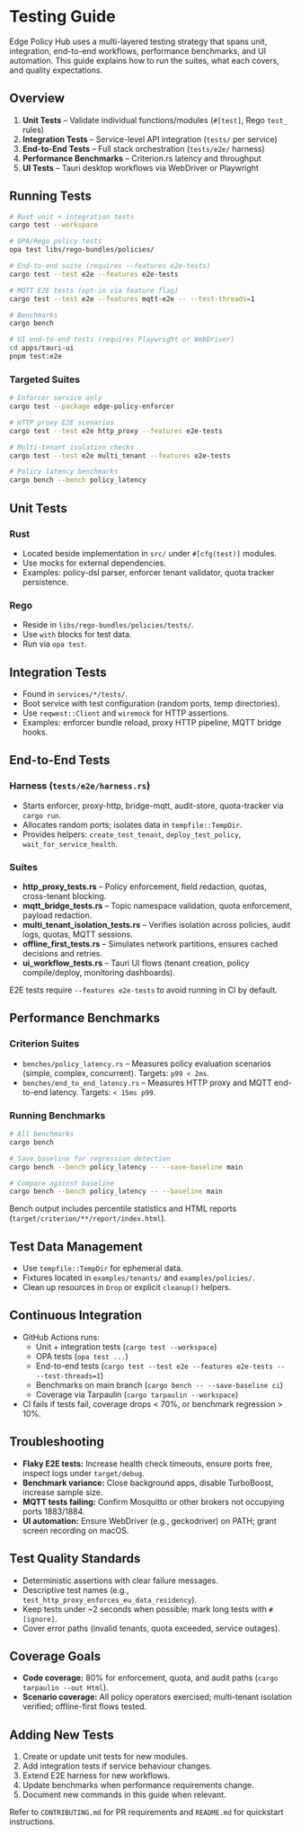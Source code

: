 # Testing Guide

Edge Policy Hub uses a multi-layered testing strategy that spans unit, integration, end-to-end workflows, performance benchmarks, and UI automation. This guide explains how to run the suites, what each covers, and quality expectations.

## Overview

1. **Unit Tests** – Validate individual functions/modules (`#[test]`, Rego `test_` rules)
2. **Integration Tests** – Service-level API integration (`tests/` per service)
3. **End-to-End Tests** – Full stack orchestration (`tests/e2e/` harness)
4. **Performance Benchmarks** – Criterion.rs latency and throughput
5. **UI Tests** – Tauri desktop workflows via WebDriver or Playwright

## Running Tests

```bash
# Rust unit + integration tests
cargo test --workspace

# OPA/Rego policy tests
opa test libs/rego-bundles/policies/

# End-to-end suite (requires --features e2e-tests)
cargo test --test e2e --features e2e-tests

# MQTT E2E tests (opt-in via feature flag)
cargo test --test e2e --features mqtt-e2e -- --test-threads=1

# Benchmarks
cargo bench

# UI end-to-end tests (requires Playwright or WebDriver)
cd apps/tauri-ui
pnpm test:e2e
```

### Targeted Suites

```bash
# Enforcer service only
cargo test --package edge-policy-enforcer

# HTTP proxy E2E scenarios
cargo test --test e2e http_proxy --features e2e-tests

# Multi-tenant isolation checks
cargo test --test e2e multi_tenant --features e2e-tests

# Policy latency benchmarks
cargo bench --bench policy_latency
```

## Unit Tests

### Rust
- Located beside implementation in `src/` under `#[cfg(test)]` modules.
- Use mocks for external dependencies.
- Examples: policy-dsl parser, enforcer tenant validator, quota tracker persistence.

### Rego
- Reside in `libs/rego-bundles/policies/tests/`.
- Use `with` blocks for test data.
- Run via `opa test`.

## Integration Tests

- Found in `services/*/tests/`.
- Boot service with test configuration (random ports, temp directories).
- Use `reqwest::Client` and `wiremock` for HTTP assertions.
- Examples: enforcer bundle reload, proxy HTTP pipeline, MQTT bridge hooks.

## End-to-End Tests

### Harness (`tests/e2e/harness.rs`)
- Starts enforcer, proxy-http, bridge-mqtt, audit-store, quota-tracker via `cargo run`.
- Allocates random ports; isolates data in `tempfile::TempDir`.
- Provides helpers: `create_test_tenant`, `deploy_test_policy`, `wait_for_service_health`.

### Suites
- **http_proxy_tests.rs** – Policy enforcement, field redaction, quotas, cross-tenant blocking.
- **mqtt_bridge_tests.rs** – Topic namespace validation, quota enforcement, payload redaction.
- **multi_tenant_isolation_tests.rs** – Verifies isolation across policies, audit logs, quotas, MQTT sessions.
- **offline_first_tests.rs** – Simulates network partitions, ensures cached decisions and retries.
- **ui_workflow_tests.rs** – Tauri UI flows (tenant creation, policy compile/deploy, monitoring dashboards).

E2E tests require `--features e2e-tests` to avoid running in CI by default.

## Performance Benchmarks

### Criterion Suites
- `benches/policy_latency.rs` – Measures policy evaluation scenarios (simple, complex, concurrent). Targets: `p99 < 2ms`.
- `benches/end_to_end_latency.rs` – Measures HTTP proxy and MQTT end-to-end latency. Targets: `< 15ms p99`.

### Running Benchmarks

```bash
# All benchmarks
cargo bench

# Save baseline for regression detection
cargo bench --bench policy_latency -- --save-baseline main

# Compare against baseline
cargo bench --bench policy_latency -- --baseline main
```

Bench output includes percentile statistics and HTML reports (`target/criterion/**/report/index.html`).

## Test Data Management

- Use `tempfile::TempDir` for ephemeral data.
- Fixtures located in `examples/tenants/` and `examples/policies/`.
- Clean up resources in `Drop` or explicit `cleanup()` helpers.

## Continuous Integration

- GitHub Actions runs:
  - Unit + integration tests (`cargo test --workspace`)
  - OPA tests (`opa test ...`)
  - End-to-end tests (`cargo test --test e2e --features e2e-tests -- --test-threads=1`)
  - Benchmarks on main branch (`cargo bench -- --save-baseline ci`)
  - Coverage via Tarpaulin (`cargo tarpaulin --workspace`)
- CI fails if tests fail, coverage drops < 70%, or benchmark regression > 10%.

## Troubleshooting

- **Flaky E2E tests:** Increase health check timeouts, ensure ports free, inspect logs under `target/debug`.
- **Benchmark variance:** Close background apps, disable TurboBoost, increase sample size.
- **MQTT tests failing:** Confirm Mosquitto or other brokers not occupying ports 1883/1884.
- **UI automation:** Ensure WebDriver (e.g., geckodriver) on PATH; grant screen recording on macOS.

## Test Quality Standards

- Deterministic assertions with clear failure messages.
- Descriptive test names (e.g., `test_http_proxy_enforces_eu_data_residency`).
- Keep tests under ~2 seconds when possible; mark long tests with `#[ignore]`.
- Cover error paths (invalid tenants, quota exceeded, service outages).

## Coverage Goals

- **Code coverage:** 80% for enforcement, quota, and audit paths (`cargo tarpaulin --out Html`).
- **Scenario coverage:** All policy operators exercised; multi-tenant isolation verified; offline-first flows tested.

## Adding New Tests

1. Create or update unit tests for new modules.
2. Add integration tests if service behaviour changes.
3. Extend E2E harness for new workflows.
4. Update benchmarks when performance requirements change.
5. Document new commands in this guide when relevant.

Refer to `CONTRIBUTING.md` for PR requirements and `README.md` for quickstart instructions.

